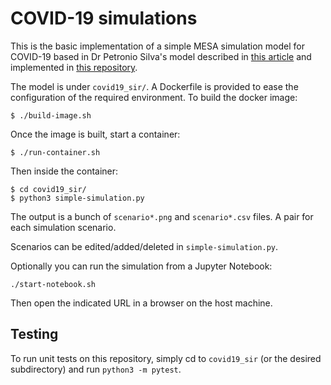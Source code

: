 # COVID-19 simulations

This is the basic implementation of a simple MESA simulation model for COVID-19 based in 
Dr Petronio Silva's model described in [this article](https://towardsdatascience.com/agent-based-simulation-of-covid-19-health-and-economical-effects-6aa4ae0ff397) 
and implemented in [this repository](https://github.com/petroniocandido/COVID19_AgentBasedSimulation).

The model is under `covid19_sir/`. A Dockerfile is provided to ease the configuration of the required environment. To build the docker image:

```
$ ./build-image.sh
```

Once the image is built, start a container:

```
$ ./run-container.sh
```

Then inside the container:

```
$ cd covid19_sir/
$ python3 simple-simulation.py
```

The output is a bunch of `scenario*.png` and `scenario*.csv` files. A pair for each simulation scenario.

Scenarios can be edited/added/deleted in `simple-simulation.py`.

Optionally you can run the simulation from a Jupyter Notebook:

```
./start-notebook.sh
```

Then open the indicated URL in a browser on the host machine.

## Testing

To run unit tests on this repository, simply cd to `covid19_sir` (or the desired subdirectory) and run `python3 -m pytest`.